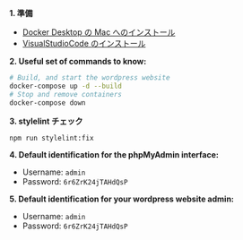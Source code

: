 **1. 準備**

- [Docker Desktop の Mac へのインストール](https://matsuand.github.io/docs.docker.jp.onthefly/desktop/mac/install/)
- [VisualStudioCode のインストール](https://code.visualstudio.com/download)

**2. Useful set of commands to know:**

```bash
# Build, and start the wordpress website
docker-compose up -d --build
# Stop and remove containers
docker-compose down
```

**3. stylelint チェック**

```bash
npm run stylelint:fix
```

**4. Default identification for the phpMyAdmin interface:**

- Username: `admin`
- Password: `6r6ZrK24jTAHdQsP`

**5. Default identification for your wordpress website admin:**

- Username: `admin`
- Password: `6r6ZrK24jTAHdQsP`
